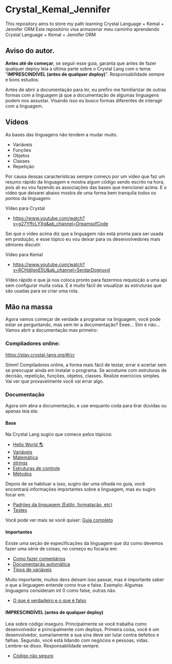 # Crystal_Kemal_Jennifer
This repository aims to store my path learning Crystal Language + Kemal + Jennifer ORM
Este repositório visa armazenar meu caminho aprendendo Crystal Language + Kemal + Jennifer ORM

## Aviso do autor.
**Antes até de começar**, se seguir esse guia, garanta que antes de fazer qualquer deploy leia a última parte sobre o Crystal Lang com o tema:
"**IMPRESCINDÍVEL (antes de qualquer deploy)**".
Responsabilidade sempre e bons estudos.

Antes de abrir a documentação para ler, eu prefiro me familiarizar de outras formas com a linguagem já que a documentação de algumas linguagens podem nos assustar.
Visando isso eu busco formas diferentes de interagir com a linguagem.

## Vídeos
As bases das linguagens não tendem a mudar muito.
- Variáveis
- Funções
- Objetos
- Classes
- Repetição

Por causa dessas características sempre começo por um vídeo que faz um resumo rápido da linguagem e mostra algum código sendo escrito na hora, pois ali eu vou fazendo as associações das bases que mencionei acima.
E o vídeo que deixarei abaixo mostra de uma forma bem tranquila todos os pontos da linguagem:

Vídeo para Crystal
- https://www.youtube.com/watch?v=g27YffcLYXg&ab_channel=DreamsofCode

Sei que o vídeo acima diz que a linguagem não está pronta para ser usada em produção, e esse tópico eu vou deixar para os desenvolvedores mais sêniores discutir.

Vídeo para Kemal
- https://www.youtube.com/watch?v=6CHdjlgnE5U&ab_channel=SerdarDogruyol

Vídeo rápido e que já nos coloca pronto para fazermos requisição a uma api sem configurar muita coisa.
E é muito fácil de visualizar as estruturas que são usadas para se criar uma rota.

## Mão na massa
Agora vamos começar de verdade a programar na linguagem, você pode estar se perguntando, mas sem ler a documentação?
Eeee... Sim e não... Vamos abrir a documentação mas primeiro:

### Compliadores online:
https://play.crystal-lang.org/#/cr

Simm! Compiladores online, a forma mais fácil de testar, errar e acertar sem se preocupar ainda em instalar o programa.
Se acostume com estruturas de decisão, repetição, funções, objetos, classes. Realize exercícios simples. Vai ver que provavelmente você vai errar algo.

### Documentação
Agora sim abra a documentação, e use enquanto coda para tirar dúvidas ou apenas leia ela:

#### Base
Na Crystal Lang sugiro que comece pelos tópicos:
- [Hello World 🌎](https://crystal-lang.org/reference/1.8/tutorials/basics/10_hello_world.html)
- [Variáveis](https://crystal-lang.org/reference/1.8/tutorials/basics/20_variables.html)
- [Matemática](https://crystal-lang.org/reference/1.8/tutorials/basics/30_math.html)
- [strings](https://crystal-lang.org/reference/1.8/tutorials/basics/40_strings.html)
- [Estruturas de controle](https://crystal-lang.org/reference/1.8/tutorials/basics/50_control_flow.html)
- [Métodos](https://crystal-lang.org/reference/1.8/tutorials/basics/60_methods.html)

Depois de se habituar a isso, sugiro dar uma olhada no guia, você encontrará informações importantes sobre a linguagem, mas eu sugiro focar em:
- [Padrões da linguagem (Estilo, formatação, etc)](https://crystal-lang.org/reference/1.8/conventions/coding_style.html)
- [Testes](https://crystal-lang.org/reference/1.8/guides/testing.html)

Você pode ver mais se você quiser:
[Guia completo](https://crystal-lang.org/reference/1.8/guides/index.html)

#### Importantes
Existe uma seção de especificações da linguagem que diz como devemos fazer uma série de coisas, no começo eu focaria em:
- [Como fazer comentários](https://crystal-lang.org/reference/1.8/syntax_and_semantics/comments.html)
- [Documentação automática](https://crystal-lang.org/reference/1.8/syntax_and_semantics/documenting_code.html)
- [Tipos de variáveis](https://crystal-lang.org/reference/1.8/syntax_and_semantics/literals/index.html)

Muito importante, muitos devs deixam isso passar, mas é importante saber o que a linguagem entende como true e false. Exemplo: Algumas linguagens consideram int 0 como false, outras não.
- [O que é verdadeiro e o que é falso](https://crystal-lang.org/reference/1.8/syntax_and_semantics/truthy_and_falsey_values.html)

#### **IMPRESCINDÍVEL (antes de qualquer deploy)**
Leia sobre código inseguro.
Principalmente se você trabalha como desenvolvedor e principalmente com deploys.
Primeira coisa, você é um desenvolvedor, sumariamente a sua sina deve ser lutar contra defeitos e falhas.
Segundo, você está lidando com negócios e pessoas, vidas. Lembre-se disso. Responsabilidade sempre.
- [Código não seguro](https://crystal-lang.org/reference/1.8/syntax_and_semantics/unsafe.html)
